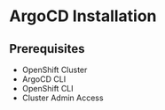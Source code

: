 # ArgoCD Installation

## Prerequisites

- OpenShift Cluster
- ArgoCD CLI
- OpenShift CLI
- Cluster Admin Access